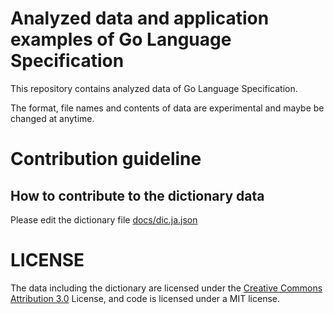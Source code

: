 # Analyzed data and application examples of Go Language Specification

This repository contains analyzed data of Go Language Specification.

The format, file names and contents of data are experimental and maybe be changed at anytime.

# Contribution guideline

## How to contribute to the dictionary data

Please edit the dictionary file [docs/dic.ja.json](docs/dic.ja.json)

# LICENSE

The data including the dictionary are licensed under the [Creative Commons Attribution 3.0](https://creativecommons.org/licenses/by/3.0/) License,
and code is licensed under a MIT license.
